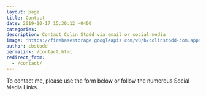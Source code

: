 ```yaml
---
layout: page
title: Contact
date: 2019-10-17 15:30:12 -0400
categories:
description: Contact Colin Stodd via email or social media
image: "https://firebasestorage.googleapis.com/v0/b/colinstodd-com.appspot.com/o/imageGallery%2F2019%2Fcolin_dog_square-min.jpg?alt=media&token=5d62febe-107a-4920-a474-dead2d21374a"
author: cbstodd
permalink: /contact.html
redirect_from:
  - /contact/
---
```


To contact me, please use the form below or follow the numerous Social Media Links.

<a href="#getInTouch" style="border-bottom:none;"><i class="fad fa-hand-point-down" style="font-size:3rem;"></i></a>
